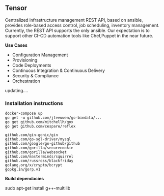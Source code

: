 ## Tensor

Centralized infrastructure management REST API, based on ansible, provides role-based access control, job scheduling, inventory management.
Currently, the REST API supports the only ansible. Our expectation is to support other CI-CD automation tools like Chef,Puppet in the near future.

**Use Cases**

- Configuration Management
- Provisioning
- Code Deployments
- Continuous Integration & Continuous Delivery
- Security & Compliance
- Orchestration

updating....

### Installation instructions


```
docker-compose up
go get -u github.com/jteeuwen/go-bindata/...
go get github.com/mitchellh/gox
go get github.com/cespare/reflex
```

```
github.com/gin-gonic/gin
github.com/go-sql-driver/mysql
github.com/google/go-github/github
github.com/gorilla/securecookie
github.com/gorilla/websocket
github.com/masterminds/squirrel
github.com/russross/blackfriday
golang.org/x/crypto/bcrypt
gopkg.in/gorp.v1
```

**Build dependacies**

sudo apt-get install g++-multilib